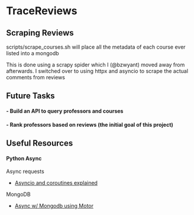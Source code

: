 # TraceReviews

## Scraping Reviews

scripts/scrape_courses.sh will place all the metadata of each course ever listed into a mongodb 

This is done using a scrapy spider which I (@bzwyant) moved away from afterwards. I switched over to using httpx and asyncio to scrape the actual comments from reviews

## Future Tasks

#### - Build an API to query professors and courses
#### - Rank professors based on reviews (the initial goal of this project)

## Useful Resources
#### Python Async
Async requests
- [Asyncio and coroutines explained](https://bbc.github.io/cloudfit-public-docs/asyncio/asyncio-part-1)


MongoDB
- [Async w/ Mongodb using Motor](https://gist.github.com/anand2312/840aeb3e98c3d7dbb3db8b757c1a7ace)
